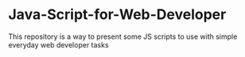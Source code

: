 # Java-Script-for-Web-Developer
 This repository is a way to present some JS scripts to use with simple everyday web developer tasks
